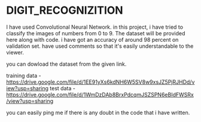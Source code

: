 # DIGIT_RECOGNIZITION
I have used Convolutional Neural Network.
in this project, i have tried to classify the images of numbers from 0 to 9.
The dataset will be provided here along with code.
i have got an accuracy of around 98 percent on validation set.
have used comments so that it's easily understandable to the viewer.

you can dowload the dataset from the given link.

training data - https://drive.google.com/file/d/1EE91yXs6kdNH6W5SV8w9xsJZ5PjRJHDd/view?usp=sharing
test data - https://drive.google.com/file/d/1WmDzDAb8BrxPdcqmJSZSPN6eBIdFWSRx/view?usp=sharing

you can easily ping me if there is any doubt in the code that i have written.
